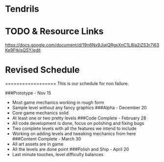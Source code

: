 Tendrils
========

# TODO & Resource Links
https://docs.google.com/document/d/19n6Nx9JiajQRgxXnC1L8Ia2jZS3r7j63Ke9FtklsQSY/edit

# Revised Schedule
==================
This is our schedule for non failure.

###Prototype           - Nov 15
* Most game mechanics working in rough form
* Sample level without any fancy graphics
###Alpha               - December 20
* Core game mechanics solid
* At least one or two pretty levels 
###Code Complete       - February 28
* All code development is done, focus on polishing and fixing bugs
* Two complete levels with all the features we intend to include
* Working on adding levels and tweaking mechanics from here
###Content Complete    - March 30
* All art assets are in game
* All the levels are done point
###Polish and Ship     - April 20
* Last minute touches, level difficulty balances
